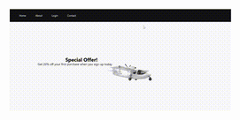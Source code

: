

<p align="center">
  <img src="https://github.com/GidonAniz/coupon-system-front-react/blob/main/coupon%20system%20app.gif">
</p>

